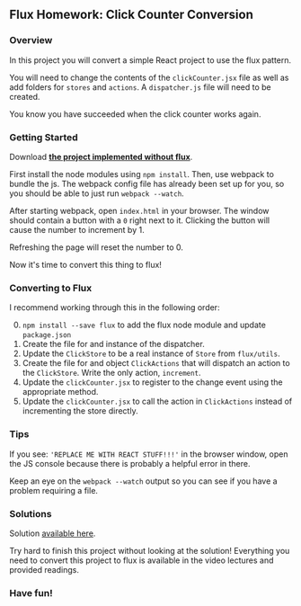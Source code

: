 ## Flux Homework: Click Counter Conversion

### Overview

In this project you will convert a simple React project to use the flux pattern.

You will need to change the contents of the `clickCounter.jsx` file as well as
add folders for `stores` and `actions`. A `dispatcher.js` file will need to
be created.

You know you have succeeded when the click counter works again.

### Getting Started

Download **[the project implemented without flux][click-pre-flux]**.

First install the node modules using `npm install`. Then, use webpack to bundle
the js. The webpack config file has already been set up for you, so you should
be able to just run `webpack --watch`.

After starting webpack, open `index.html` in your browser. The window should
contain a button with a `0` right next to it. Clicking the button will cause
the number to increment by 1.

Refreshing the page will reset the number to 0.

Now it's time to convert this thing to flux!

### Converting to Flux

I recommend working through this in the following order:

0. `npm install --save flux` to add the flux node module and update `package.json`
0. Create the file for and instance of the dispatcher.
0. Update the `ClickStore` to be a real instance of `Store` from `flux/utils`.
0. Create the file for and object `ClickActions` that will dispatch an action
  to the `ClickStore`. Write the only action, `increment`.
0. Update the `clickCounter.jsx` to register to the change event using the
  appropriate method.
0. Update the `clickCounter.jsx` to call the action in `ClickActions` instead
  of incrementing the store directly.


### Tips
If you see: `'REPLACE ME WITH REACT STUFF!!!'` in the browser window, open the
JS console because there is probably a helpful error in there.

Keep an eye on the `webpack --watch` output so you can see if you have a problem
requiring a file.


### Solutions
Solution [available here][click-solution].

Try hard to finish this project without looking at the solution!
Everything you need to convert this project to flux is available in the
video lectures and provided readings.

### Have fun!

[click-pre-flux]: https://github.com/appacademy/react-flux-curriculum/raw/master/projects/click_counter_pre_flux.zip
[click-solution]: https://github.com/appacademy/react-flux-curriculum/raw/master/projects/click_counter_solution.zip
